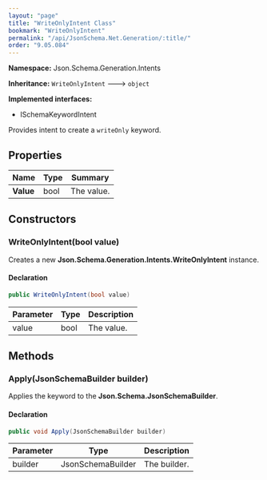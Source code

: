 ```yaml
---
layout: "page"
title: "WriteOnlyIntent Class"
bookmark: "WriteOnlyIntent"
permalink: "/api/JsonSchema.Net.Generation/:title/"
order: "9.05.084"
---
```

**Namespace:** Json.Schema.Generation.Intents

**Inheritance:**
`WriteOnlyIntent`
 🡒 
`object`

**Implemented interfaces:**

- ISchemaKeywordIntent

Provides intent to create a `writeOnly` keyword.

## Properties

| Name | Type | Summary |
|---|---|---|
| **Value** | bool | The value. |

## Constructors

### WriteOnlyIntent(bool value)

Creates a new **Json.Schema.Generation.Intents.WriteOnlyIntent** instance.

#### Declaration

```c#
public WriteOnlyIntent(bool value)
```

| Parameter | Type | Description |
|---|---|---|
| value | bool | The value. |


## Methods

### Apply(JsonSchemaBuilder builder)

Applies the keyword to the **Json.Schema.JsonSchemaBuilder**.

#### Declaration

```c#
public void Apply(JsonSchemaBuilder builder)
```

| Parameter | Type | Description |
|---|---|---|
| builder | JsonSchemaBuilder | The builder. |


